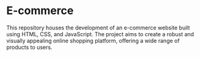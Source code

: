 # E-commerce
This repository houses the development of an e-commerce website built using HTML, CSS, and JavaScript. The project aims to create a robust and visually appealing online shopping platform, offering a wide range of products to users.
